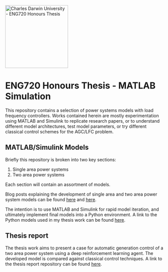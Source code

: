 <img src="https://fundraising.blackbaud.com.au/wp-content/uploads/2016/08/CDU-LOGO-RGB-LHS-1200x628.jpg" alt="Charles Darwin University - ENG720 Honours Thesis" width="200" />

# ENG720 Honours Thesis - MATLAB Simulation

This repository contains a selection of power systems models with load frequency controllers. Works contained herein are mostly experimentation using MATLAB and Simulink to replicate research papers, or to understand different model architectures, test model parameters, or try different classical control schemes for the AGC/LFC problem.

## MATLAB/Simulink Models

Briefly this repository is broken into two key sections:

1. Single area power systems
2. Two area power systems

Each section will contain an assortment of models.

Blog posts explaining the development of single area and two area power system models can be found [here]() and [here]().

The intention is to use MATLAB and Simulink for rapid model iteration, and ultimately implement final models into a Python environment. A link to the Python models used in my thesis work can be found [here](https://blank.org/).

## Thesis report

The thesis work aims to present a case for automatic generation control of a two area power system using a deep reinforcement learning agent. The developed model is compared against classical control techniques. A link to the thesis report repository can be found [here](https://github.com/skreynolds/ENG720_honours_thesis).

